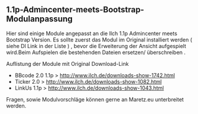 1.1p-Admincenter-meets-Bootstrap-Modulanpassung
----------------------------------------------

Hier sind einige Module angepasst an die Ilch 1.1p Admincenter meets Bootstrap Version.
Es sollte zuerst das Modul im Original installiert werden ( siehe Dl Link in der Liste ) , bevor die Erweiterung der Ansicht aufgespielt wird.Beim Aufspielen die bestehenden Dateien ersetzen/ überschreiben .

Auflistung der Module mit Original Download-Link


- BBcode 2.0 1.1p > http://www.ilch.de/downloads-show-1742.html
- Ticker 2.0 > http://www.ilch.de/downloads-show-1082.html
- LinkUs 1.1p > http://www.ilch.de/downloads-show-1043.html


Fragen, sowie Modulvorschläge können gerne an Maretz.eu unterbreitet werden.

